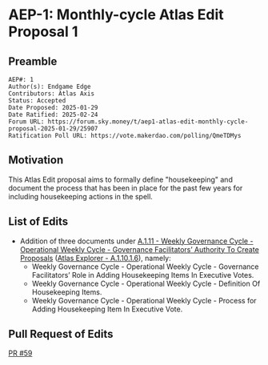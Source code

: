 # AEP-1: Monthly-cycle Atlas Edit Proposal 1

## Preamble

```
AEP#: 1
Author(s): Endgame Edge
Contributors: Atlas Axis
Status: Accepted
Date Proposed: 2025-01-29
Date Ratified: 2025-02-24
Forum URL: https://forum.sky.money/t/aep1-atlas-edit-monthly-cycle-proposal-2025-01-29/25907
Ratification Poll URL: https://vote.makerdao.com/polling/QmeTDMys
```

## Motivation
    
This Atlas Edit proposal aims to formally define "housekeeping" and document the process that has been in place for the past few years for including housekeeping actions in the spell.

## List of Edits

- Addition of three documents under [A.1.11 - Weekly Governance Cycle - Operational Weekly Cycle - Governance Facilitators’ Authority To Create Proposals](https://github.com/makerdao/next-gen-atlas/blob/1c32644a66ba468821be94b30aa96b05537d507e/Sky%20Atlas/Sky%20Atlas.html#L4035) ([Atlas Explorer - A.1.10.1.6](https://sky-atlas.powerhouse.io/A.1.10.1.6_Governance_Facilitators%E2%80%99_Authority_To_Create_Proposals/fcd23442-3728-4dda-88d7-ea0124dcb3b5%7C0db303084211)), namely:
  - Weekly Governance Cycle - Operational Weekly Cycle - Governance Facilitators’ Role in Adding Housekeeping Items In Executive Votes.
  - Weekly Governance Cycle - Operational Weekly Cycle - Definition Of Housekeeping Items.
  - Weekly Governance Cycle - Operational Weekly Cycle - Process for Adding Housekeeping Item In Executive Vote.

## Pull Request of Edits

[PR #59](https://github.com/makerdao/next-gen-atlas/pull/59)
